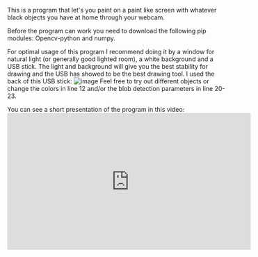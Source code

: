 This is a program that let's you paint on a paint like screen with whatever black objects you have at home through your webcam.

Before the program can work you need to download the following pip modules: Opencv-python and numpy.

For optimal usage of this program I recommend doing it by a window for natural light (or generally good lighted room), a white background and a USB stick. The light and background will give you the best stability for drawing and the USB has showed to be the best drawing tool. I used the back of this USB stick: ![image](https://user-images.githubusercontent.com/72916303/116009814-d69eef00-a61b-11eb-8998-840922fbce3d.png) 
Feel free to try out different objects or change the colors in line 12 and/or the blob detection parameters in line 20-23.

You can see a short presentation of the program in this video: <iframe width="560" height="315" src="https://www.youtube.com/embed/fKI6Caj_5EQ" title="YouTube video player" frameborder="0" allow="accelerometer; autoplay; clipboard-write; encrypted-media; gyroscope; picture-in-picture" allowfullscreen></iframe>
